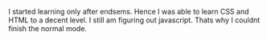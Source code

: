 I started learning only after endsems. Hence I was able to learn CSS and HTML to a decent level. I still am figuring out javascript. Thats why I couldnt finish the normal mode.
